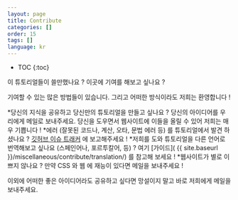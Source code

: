 ```yaml
---
layout: page
title: Contribute
categories: []
order: 15
tags: []
language: kr
---
```


* TOC
{:toc}

이 튜토리얼들이 쓸만했나요 ?
이곳에 기여를 해보고 싶나요 ?

기여할 수 있는 많은 방법들이 있습니다. 그리고 어떠한 방식이라도 저희는 환영합니다 !

*당신의 지식을 공유하고 당신만의 튜토리얼을 만들고 싶나요 ? 당신의 아이디어를 우리에게 메일로 보내주세요. 당신을 도우면서 웹사이트에 이들을 올릴 수 있어 저희는 매우 기쁩니다 !
*에러 (잘못된 코드나, 계산, 오타, 문법 에러 등) 를 튜토리얼에서 발견 하셨나요 ? [깃허브 이슈 트래커](https://github.com/opengl-tutorials/ogl) 에 보고해주세요 !
*저희를 도와 튜토리얼을 다른 언어로 번역해보고 싶나요 (스페인어나, 포르투칼어, 등) ? 여기 [가이드]( {{ site.baseurl }}/miscellaneous/contribute/translation/) 를 참고해 보세요 !
*웹사이트가 별로 이쁘지 않나요 ? 만약 CSS 와 웹 에 재능이 있다면 메일을 보내주세요 !

이외에 어떠한 좋은 아이디어라도 공유하고 싶다면 망설이지 말고 바로 저희에게 메일을 보내주세요.
